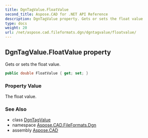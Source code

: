 ```yaml
---
title: DgnTagValue.FloatValue
second_title: Aspose.CAD for .NET API Reference
description: DgnTagValue property. Gets or sets the float value
type: docs
weight: 20
url: /net/aspose.cad.fileformats.dgn/dgntagvalue/floatvalue/
---
```

## DgnTagValue.FloatValue property

Gets or sets the float value.

```csharp
public double FloatValue { get; set; }
```

### Property Value

The float value.

### See Also

* class [DgnTagValue](../)
* namespace [Aspose.CAD.FileFormats.Dgn](../../../aspose.cad.fileformats.dgn/)
* assembly [Aspose.CAD](../../../)


